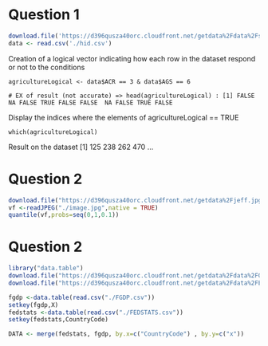 Question 1
==========

```r
download.file('https://d396qusza40orc.cloudfront.net/getdata%2Fdata%2Fss06hid.csv',destfile = './hid.csv')
data <- read.csv('./hid.csv')
```



Creation of a logical vector indicating how each row in the dataset respond or not to the conditions

```
agricultureLogical <- data$ACR == 3 & data$AGS == 6

# EX of result (not accurate) => head(agricultureLogical) : [1] FALSE  NA FALSE TRUE FALSE FALSE  NA FALSE TRUE FALSE
```



Display the indices where the elements of agricultureLogical == TRUE

```
which(agricultureLogical)
```
Result on  the dataset   [1]  125  238  262  470 ...


Question 2
==========

```r
download.file("https://d396qusza40orc.cloudfront.net/getdata%2Fjeff.jpg", destfile = "./image.jpg",mode = "wb")
vf <-readJPEG("./image.jpg",native = TRUE)
quantile(vf,probs=seq(0,1,0.1))
```


Question 2
==========

```r
library("data.table")
download.file("https://d396qusza40orc.cloudfront.net/getdata%2Fdata%2FGDP.csv ", destfile = "./FGDP.csv")
download.file("https://d396qusza40orc.cloudfront.net/getdata%2Fdata%2FEDSTATS_Country.csv ", destfile = "./FEDSTATS.csv")

fgdp <-data.table(read.csv("./FGDP.csv"))
setkey(fgdp,X)
fedstats <-data.table(read.csv("./FEDSTATS.csv"))
setkey(fedstats,CountryCode)

DATA <- merge(fedstats, fgdp, by.x=c("CountryCode") , by.y=c("x"))
```
